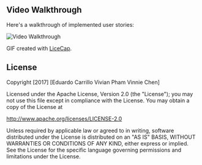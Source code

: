 


## Video Walkthrough 

Here's a walkthrough of implemented user stories:

<img src='http://i.imgur.com/u2cLGl9.gif' title='PetWorld' width='' alt='Video Walkthrough' />

GIF created with [LiceCap](http://www.cockos.com/licecap/).


## License

Copyright [2017] [Eduardo Carrillo Vivian Pham Vinnie Chen]

Licensed under the Apache License, Version 2.0 (the "License");
you may not use this file except in compliance with the License.
You may obtain a copy of the License at

http://www.apache.org/licenses/LICENSE-2.0

Unless required by applicable law or agreed to in writing, software
distributed under the License is distributed on an "AS IS" BASIS,
WITHOUT WARRANTIES OR CONDITIONS OF ANY KIND, either express or implied.
See the License for the specific language governing permissions and
limitations under the License.

